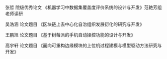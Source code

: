 张哲 院级优秀论文 《机器学习中数据集覆盖度评价系统的设计与开发》范艳芳组老师读研

吴浩涵 论文题目 《区块链上去中心化自治组织发展衍化的研究与开发》

王鹏旭 论文题目 《基于树莓派的手机自动操控功能的设计与开发》

高宇轩 论文题目 《面向可重构边缘模块的上位机过程建模与模型驱动方法研究与开发》